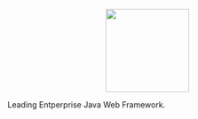 <p align="center" ><a class="logo" href="https://www.djangoproject.com/"><img width="150"src="https://pbs.twimg.com/profile_images/1370461773/ZK_new_logo_400x400.png"></a></p>

Leading Entperprise Java Web Framework.

